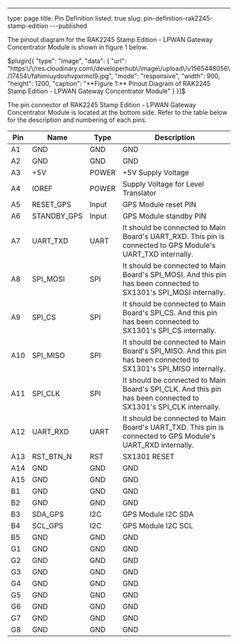 ---
type: page
title: Pin Definition
listed: true
slug: pin-definition-rak2245-stamp-edition
---published

The pinout diagram for the RAK2245 Stamp Edition - LPWAN Gateway Concentrator Module is shown in figure 1 below.

$plugin[{
    "type": "image",
    "data": {
        "url": "https:\/\/res.cloudinary.com\/developerhub\/image\/upload\/v1565448056\/17454\/fahimiuydovhvpxrmcl9.jpg",
        "mode": "responsive",
        "width": 900,
        "height": 1200,
        "caption": "**Figure 1:** Pinout Diagram of RAK2245 Stamp Edition - LPWAN Gateway Concentrator Module"
    }
}]$

The pin connector of RAK2245 Stamp Edition - LPWAN Gateway Concentrator Module is located at the bottom side. Refer to the table below for the description and numbering of each pins.

| **Pin** | **Name** | **Type** | **Description** | 
| ---- | ---- | ---- | ---- | 
| A1 | GND | GND | GND | 
| A2 | GND | GND | GND | 
| A3 | +5V | POWER | +5V Supply Voltage | 
| A4 | IOREF | POWER | Supply Voltage for Level Translator | 
| A5 | RESET_GPS | Input | GPS Module reset PIN | 
| A6 | STANDBY_GPS | Input | GPS Module standby PIN | 
| A7 | UART_TXD | UART | It should be connected to Main Board's UART_RXD. This pin is connected to GPS Module's UART_TXD internally. | 
| A8 | SPI_MOSI | SPI | It should be connected to Main Board's SPI_MOSI. And this pin has been connected to SX1301's SPI_MOSI internally. | 
| A9 | SPI_CS | SPI | It should be connected to Main Board's SPI_CS. And this pin has been connected to SX1301's SPI_CS internally. | 
| A10 | SPI_MISO | SPI | It should be connected to Main Board's SPI_MISO. And this pin has been connected to SX1301's SPI_MISO internally. | 
| A11 | SPI_CLK | SPI | It should be connected to Main Board's SPI_CLK. And this pin has been connected to SX1301's SPI_CLK internally. | 
| A12 | UART_RXD | UART | It should be connected to Main Board's UART_TXD. This pin is connected to GPS Module's UART_RXD internally. | 
| A13 | RST_BTN_N | RST | SX1301 RESET | 
| A14 | GND | GND | GND | 
| A15 | GND | GND | GND | 
| B1 | GND | GND | GND | 
| B2 | GND | GND | GND | 
| B3 | SDA_GPS | I2C | GPS Module I2C SDA | 
| B4 | SCL_GPS | I2C | GPS Module I2C SCL | 
| B5 | GND | GND | GND | 
| G1 | GND | GND | GND | 
| G2 | GND | GND | GND | 
| G3 | GND | GND | GND | 
| G4 | GND | GND | GND | 
| G5 | GND | GND | GND | 
| G6 | GND | GND | GND | 
| G7 | GND | GND | GND | 
| G8 | GND | GND | GND | 


